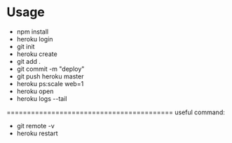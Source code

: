 # Usage

- npm install
- heroku login
- git init
- heroku create <name>
- git add .
- git commit -m "deploy"
- git push heroku master
- heroku ps:scale web=1
- heroku open
- heroku logs --tail



=========================================
useful command:
- git remote -v
- heroku restart
